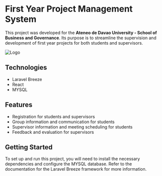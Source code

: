 # First Year Project Management System

This project was developed for the **Ateneo de Davao University - School of Business and Governance**. Its purpose is to streamline the supervision and development of first year projects for both students and supervisors.

![Logo](http://sbg.addu.edu.ph/wp-content/uploads/2020/05/download_sbg_logo_fullstandard_fullcolor_transparent.png)

## Technologies

- Laravel Breeze
- React
- MYSQL

## Features

- Registration for students and supervisors
- Group information and communication for students
- Supervisor information and meeting scheduling for students
- Feedback and evaluation for supervisors


## Getting Started

To set up and run this project, you will need to install the necessary dependencies and configure the MYSQL database. Refer to the documentation for the Laravel Breeze framework for more information.
